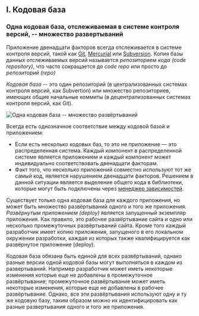 ## I. Кодовая база
### Одна кодовая база, отслеживаемая в системе контроля версий, -- множество развертываний

Приложение двенадцати факторов всегда отслеживается в системе контроля версий, такой как [Git](http://git-scm.com/), [Mercurial](http://mercurial.selenic.com/) или [Subversion](http://subversion.apache.org/). Копия базы данных отслеживаемых версий называется *репозиторием кода (code repository)*, что часто сокращается до *code repo* или просто до *репозиторий (repo)*

*Кодовая база* -- это один репозиторий (в централизованных системах контроля версий, как Subvertion) или множество репозиториев, имеющих общие начальные коммиты (в децентрализованных системах контроля версий, как Git).

![Одна кодовая база -- множество развёртываний](/images/codebase-deploys.png)

Всегда есть однозначное соответствие между кодовой базой и приложением:

* Если есть несколько кодовых баз, то это не приложение — это распределенная система. Каждый компонент в распределенной системе является приложением и каждый компонент может индивидуально соответствовать двенадцати факторам.
* Факт того, что несколько приложений совместно используют тот же самый код, является нарушением двенадцати факторов. Решением в данной ситуации является выделение общего кода в библиотеки, которые могут быть подключены через [менеджер зависимостей](./dependencies).

Существует только одна кодовая база для каждого приложения, но может быть множество развёртываний одного и того же приложения. *Развёрнутым приложением (deploy)* является запущенный экземпляр приложения. Как правило, это рабочее развёртывание сайта и одно или несколько промежуточных развёртываний сайта. Кроме того каждый разработчик имеет копию приложения, запущеного в его локальном окружении разработки, каждая из которых также квалифицируется как развёрнутое приложение (deploy).

Кодовая база обязана быть единой для всех развёртываний, однако разные версии одной кодовой базы могут выполняться в каждом из развертываний. Например разработчик может иметь некоторые изменения которые еще не добавлены в промежуточное развёртывание; промежуточное развёртывание может иметь некоторые изменения, которые еще не добавлены в рабочее развёртывание. Однако, все эти развёртывания используют одну и ту же кодовую базу, таким образом можно их идентифицировать как разные развертывания одного и того же приложения.
